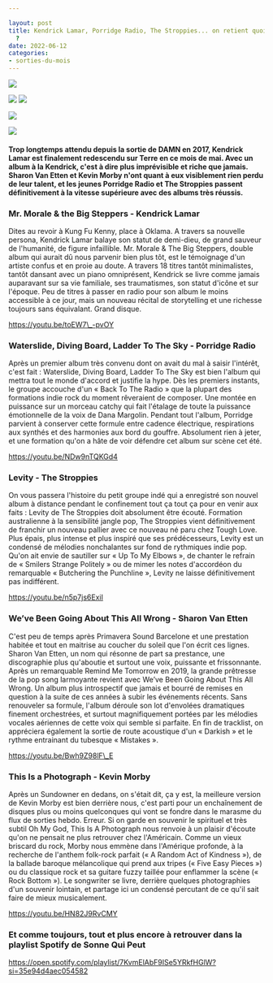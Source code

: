 ```yaml
---

layout: post
title: Kendrick Lamar, Porridge Radio, The Stroppies... on retient quoi, en mai 2022
  ?
date: 2022-06-12
categories:
- sorties-du-mois
---
```


![](images/fsvuja1wuaauweq.jpeg)

![](images/ftrgqdjxwaedq_b.jpeg)
![](images/sharon-van-etten-we-ve-been-going-about-this-all-wrong.jpeg)

![](images/ftesr1uwuaeiyzx.jpeg)

![](images/a2844387930_10-700x700-1.jpeg)

#### Trop longtemps attendu depuis la sortie de DAMN en 2017, Kendrick Lamar est finalement redescendu sur Terre en ce mois de mai. Avec un album à la Kendrick, c'est à dire plus imprévisible et riche que jamais. Sharon Van Etten et Kevin Morby n'ont quant à eux visiblement rien perdu de leur talent, et les jeunes Porridge Radio et The Stroppies passent définitivement à la vitesse supérieure avec des albums très réussis.

<!--more-->

### Mr. Morale & the Big Steppers - Kendrick Lamar

Dites au revoir à Kung Fu Kenny, place à Oklama. A travers sa nouvelle persona, Kendrick Lamar balaye son statut de demi-dieu, de grand sauveur de l'humanité, de figure infaillible. Mr. Morale & The Big Steppers, double album qui aurait dû nous parvenir bien plus tôt, est le témoignage d'un artiste confus et en proie au doute. A travers 18 titres tantôt minimalistes, tantôt dansant avec un piano omniprésent, Kendrick se livre comme jamais auparavant sur sa vie familiale, ses traumatismes, son statut d'icône et sur l'époque. Peu de titres à passer en radio pour son album le moins accessible à ce jour, mais un nouveau récital de storytelling et une richesse toujours sans équivalant. Grand disque.

https://youtu.be/toEW7\_-pvOY

### Waterslide, Diving Board, Ladder To The Sky - Porridge Radio

Après un premier album très convenu dont on avait du mal à saisir l'intérêt, c'est fait : Waterslide, Diving Board, Ladder To The Sky est bien l'album qui mettra tout le monde d'accord et justifie la hype. Dès les premiers instants, le groupe accouche d'un « Back To The Radio » que la plupart des formations indie rock du moment rêveraient de composer. Une montée en puissance sur un morceau catchy qui fait l'étalage de toute la puissance émotionnelle de la voix de Dana Margolin. Pendant tout l'album, Porridge parvient à conserver cette formule entre cadence électrique, respirations aux synthés et des harmonies aux bord du gouffre. Absolument rien à jeter, et une formation qu'on a hâte de voir défendre cet album sur scène cet été.

https://youtu.be/NDw9nTQKGd4

### Levity - The Stroppies

On vous passera l'histoire du petit groupe indé qui a enregistré son nouvel album à distance pendant le confinement tout ça tout ça pour en venir aux faits : Levity de The Stroppies doit absolument être écouté. Formation australienne à la sensibilité jangle pop, The Stroppies vient définitivement de franchir un nouveau pallier avec ce nouveau né paru chez Tough Love. Plus épais, plus intense et plus inspiré que ses prédécesseurs, Levity est un condensé de mélodies nonchalantes sur fond de rythmiques indie pop. Qu'on ait envie de sautiller sur « Up To My Elbows », de chanter le refrain de « Smilers Strange Politely » ou de mimer les notes d'accordéon du remarquable « Butchering the Punchline », Levity ne laisse définitivement pas indifférent.

https://youtu.be/n5p7js6ExiI

### We’ve Been Going About This All Wrong - Sharon Van Etten

C'est peu de temps après Primavera Sound Barcelone et une prestation habitée et tout en maitrise au coucher du soleil que l'on écrit ces lignes. Sharon Van Etten, un nom qui résonne de part sa prestance, une discographie plus qu'aboutie et surtout une voix, puissante et frissonnante. Après un remarquable Remind Me Tomorrow en 2019, la grande prêtresse de la pop song larmoyante revient avec We’ve Been Going About This All Wrong. Un album plus introspectif que jamais et bourré de remises en question à la suite de ces années à subir les événements récents. Sans renouveler sa formule, l'album déroule son lot d'envolées dramatiques finement orchestrées, et surtout magnifiquement portées par les mélodies vocales aériennes de cette voix qui semble si parfaite. En fin de tracklist, on appréciera également la sortie de route acoustique d'un « Darkish » et le rythme entrainant du tubesque « Mistakes ».

https://youtu.be/Bwh9Z98lF\_E

### This Is a Photograph - Kevin Morby

Après un Sundowner en dedans, on s'était dit, ça y est, la meilleure version de Kevin Morby est bien derrière nous, c'est parti pour un enchaînement de disques plus ou moins quelconques qui vont se fondre dans le marasme du flux de sorties hebdo. Erreur. Si on garde en souvenir le spirituel et très subtil Oh My God, This Is A Photograph nous renvoie à un plaisir d'écoute qu'on ne pensait ne plus retrouver chez l'Américain. Comme un vieux briscard du rock, Morby nous emmène dans l'Amérique profonde, à la recherche de l'anthem folk-rock parfait (« A Random Act of Kindness »), de la ballade baroque mélancolique qui prend aux tripes (« Five Easy Pieces ») ou du classique rock et sa guitare fuzzy taillée pour enflammer la scène (« Rock Bottom »). Le songwriter se livre, derrière quelques photographies d'un souvenir lointain, et partage ici un condensé percutant de ce qu'il sait faire de mieux musicalement.

https://youtu.be/HN82J9RvCMY

### Et comme toujours, tout et plus encore à retrouver dans la playlist Spotify de Sonne Qui Peut

https://open.spotify.com/playlist/7KvmElAbF9ISe5YRkfHGlW?si=35e94d4aec054582
